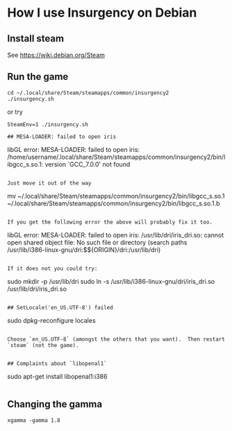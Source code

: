 # How I use Insurgency on Debian

## Install steam

See <https://wiki.debian.org/Steam>

## Run the game

```
cd ~/.local/share/Steam/steamapps/common/insurgency2
./insurgency.sh
```

or try

```
SteamEnv=1 ./insurgency.sh

## MESA-LOADER: failed to open iris

```
libGL error: MESA-LOADER: failed to open iris: /home/username/.local/share/Steam/steamapps/common/insurgency2/bin/libgcc_s.so.1: version `GCC_7.0.0' not found
```

Just move it out of the way

```
mv ~/.local/share/Steam/steamapps/common/insurgency2/bin/libgcc_s.so.1 ~/.local/share/Steam/steamapps/common/insurgency2/bin/libgcc_s.so.1.b
```

If you get the following error the above will probably fix it too.

```
libGL error: MESA-LOADER: failed to open iris: /usr/lib/dri/iris_dri.so: cannot open shared object file: No such file or directory (search paths /usr/lib/i386-linux-gnu/dri:\$${ORIGIN}/dri:/usr/lib/dri)
```

If it does not you could try:

```
sudo mkdir -p /usr/lib/dri
sudo ln -s /usr/lib/i386-linux-gnu/dri/iris_dri.so /usr/lib/dri/iris_dri.so
```

## SetLocale('en_US.UTF-8') failed

```
sudo dpkg-reconfigure locales
```

Choose `en_US.UTF-8` (amongst the others that you want).  Then restart
`steam` (not the game).


## Complaints about `libopenal1`

```
sudo apt-get install libopenal1:i386
```
```

## Changing the gamma

```
xgamma -gamma 1.8
```

